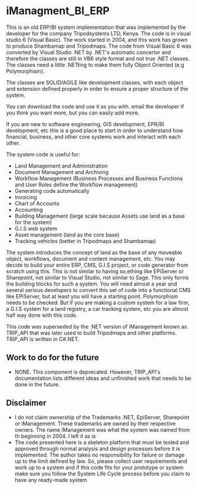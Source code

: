 # iManagment_BI_ERP
This is an old ERP/BI system implementation that was implemented by the developer for the company Tripodsystems LTD, Kenya. The code is in visual studio 6 (Visual Basic). The work started in 2004, and this work has grown to produce Shambamap and Tripodmaps. The code from Visual Basic 6 was converted by Visual Studio .NET by .NET's automatic concertor and therefore the classes are still in VB6 style format and not true .NET classes. The classes need a little .NETting to make them fully Object Oriented (e.g Polymorphism).

The classes are SOLID/AGILE like development classes, with each object and extension defined properly in order to ensure a proper structure of the system.

You can download the code and use it as you with. email the developer if you think you want more, but you can easily add more.

If you are new to software engineering, GIS development, EPR/BI development, etc this is a good place to start in order to understand how financial, business, and other core systems work and interact with each other.

The system code is useful for:
- Land Management and Administration
- Document Management and Archiving
- Workflow Management (Business Processes and Business Functions and User Roles define the Workflow management)
- Generating code automatically 
- Invoicing
- Chart of Accounts
- Accounting
- Building Management (large scale because Assets use land as a base for the system)
- G.I.S web system
- Asset management (land as the core base)
- Tracking vehicles (better in Tripodmaps and Shambamap)

The system introduces the concept of land as the base of any moveable object, workflows, document and content management, etc. You may decide to build your entire ERP, CMS, G.I.S project, or code generator from scratch using this. This is not similar to having so,ething like EPiServer or Sharepoint, not similar to Visual Studio, not similar to Sage. This only forms the building blocks for such a system. You will need almost a year and several serious developers to convert this set of code into a functional CMS like EPiServer, but at least you will have a starting point. Polymorphism needs to be checked. But if you are making a custom system for a law firm, a G.I.S system for a land registry, a car tracking system, etc you are almost half way done with this code.

This code was superseded by the .NET version of iManagement known as TRIP_API that was later used to build Tripodmaps and other platforms. TRIP_API is written in C#.NET.


Work to do for the future
--------------------------
- NONE. This component is deprecated. However, TRIP_API's documentation lists different ideas and unfinished work that needs to be done in the future.


Disclaimer
-----------
- I do not claim ownership of the Trademarks .NET, EpiServer, Sharepoint or iManagement. These trademarks are owned by their respective owners. The name iManagement was what the system was named from th beginning in 2004. I left it as is
- The code presented here is a skeleton platform that must be tested and approved through normal analysis and design processes before it is implemented. The author takes no responsibility for failure or damage up to the limit defined by law. So, please collect user requirements and work up to a system and if this code fits for your prototype or system make sure you follow the System Life Cycle process before you claim to have any ready-made system


